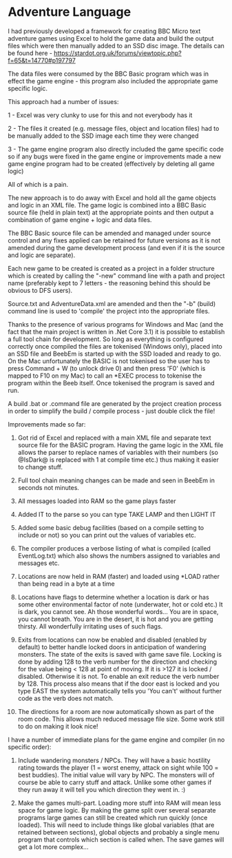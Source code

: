 # Adventure Language

I had previously developed a framework for creating BBC Micro text adventure games using Excel to hold the game data and build the output files which were then manually added to an SSD disc image. The details can be found here - https://stardot.org.uk/forums/viewtopic.php?f=65&t=14770#p197797

The data files were consumed by the BBC Basic program which was in effect the game engine - this program also included the appropriate game specific logic.

This approach had a number of issues:

1 - Excel was very clunky to use for this and not everybody has it

2 - The files it created (e.g. message files, object and location files) had to be manually added to the SSD image each time they were changed

3 - The game engine program also directly included the game specific code so if any bugs were fixed in the game engine or improvements made a new game engine program had to be created (effectively by deleting all game logic)

All of which is a pain. 

The new approach is to do away with Excel and hold all the game objects and logic in an XML file. The game logic is combined into a BBC Basic source file (held in plain text) at the appropriate points and then output a combination of game engine + logic and data files.

The BBC Basic source file can be amended and managed under source control and any fixes applied can be retained for future versions as it is not amended during the game development process (and even if it is the source and logic are separate).

Each new game to be created is created as a project in a folder structure which is created by calling the "-new" command line with a path and project name (preferably kept to 7 letters - the reasoning behind this should be obvious to DFS users). 

Source.txt and AdventureData.xml are amended and then the "-b" (build) command line is used to 'compile' the project into the appropriate files.

Thanks to the presence of various programs for Windows and Mac (and the fact that the main project is written in .Net Core 3.1) it is possible to establish a full tool chain for development. So long as everything is configured correctly once compiled the files are tokenised (Windows only), placed into an SSD file and BeebEm is started up with the SSD loaded and ready to go. On the Mac unfortunately the BASIC is not tokenised so the user has to press Command + W (to unlock drive 0) and then press 'F0' (which is mapped to F10 on my Mac) to call an *EXEC process to tokenise the program within the Beeb itself. Once tokenised the program is saved and run.

A build .bat or .command file are generated by the project creation process in order to simplify the build / compile process - just double click the file!

Improvements made so far:

1) Got rid of Excel and replaced with a main XML file and separate text source file for the BASIC program. Having the game logic in the XML file allows the parser to replace names of variables with their numbers (so @IsDark@ is replaced with 1 at compile time etc.) thus making it easier to change stuff.

2) Full tool chain meaning changes can be made and seen in BeebEm in seconds not minutes.

3) All messages loaded into RAM so the game plays faster

4) Added IT to the parse so you can type TAKE LAMP and then LIGHT IT

5) Added some basic debug facilities (based on a compile setting to include or not) so you can print out the values of variables etc.

6) The compiler produces a verbose listing of what is compiled (called EventLog.txt) which also shows the numbers assigned to variables and messages etc.

7) Locations are now held in RAM (faster) and loaded using *LOAD rather than being read in a byte at a time

8) Locations have flags to determine whether a location is dark or has some other environmental factor of note (underwater, hot or cold etc.)
It is dark, you cannot see. Ah those wonderful words...
You are in space, you cannot breath. You are in the desert, it is hot and you are getting thirsty.
All wonderfully irritating uses of such flags.

9) Exits from locations can now be enabled and disabled (enabled by default) to better handle locked doors in anticipation of wandering monsters. The state of the exits is saved with game save file.
Locking is done by adding 128 to the verb number for the direction and checking for the value being < 128 at point of moving. If it is >127 it is locked / disabled. Otherwise it is not. To enable an exit reduce the verb number by 128.
This process also means that if the door east is locked and you type EAST the system automatically tells you 'You can't' without further code as the verb does not match.

10) The directions for a room are now automatically shown as part of the room code. This allows much reduced message file size. Some work still to do on making it look nice!

I have a number of immediate plans for the game engine and compiler (in no specific order):

1) Include wandering monsters / NPCs.
They will have a basic hostility rating towards the player (1 = worst enemy, attack on sight while 100 = best buddies). The initial value will vary by NPC.
The monsters will of course be able to carry stuff and attack.
Unlike some other games if they run away it will tell you which direction they went in. :)

2) Make the games multi-part.
Loading more stuff into RAM will mean less space for game logic. By making the game split over several separate programs large games can still be created which run quickly (once loaded).
This will need to include things like global variables (that are retained between sections), global objects and probably a single menu program that controls which section is called when.
The save games will get a lot more complex...

